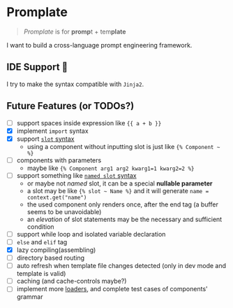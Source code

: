 # Promplate

> _Promplate_ is for **promp**t + tem**plate**

I want to build a cross-language prompt engineering framework.

## IDE Support 🌹

I try to make the syntax compatible with `Jinja2`.

## Future Features (or TODOs?)

- [ ] support spaces inside expression like `{{ a + b }}`
- [x] implement `import` syntax
- [x] support [`slot` syntax](https://svelte.dev/docs#template-syntax-slot)
  - using a component without inputting slot is just like `{% Component ~ %}`
- [ ] components with parameters
  - maybe like `{% Component arg1 arg2 kwarg1=1 kwarg2=2 %}`
- [ ] support something like [`named slot` syntax](https://svelte.dev/docs#template-syntax-slot-slot-name-name)
  - or maybe not _named_ slot, it can be a special **nullable parameter**
  - a slot may be like `{% slot ~ Name %}` and it will generate `name = context.get("name")`
  - the used component only renders once, after the end tag (a buffer seems to be unavoidable)
  - an _elevation_ of slot statements may be the necessary and sufficient condition
- [ ] support while loop and isolated variable declaration
- [ ] `else` and `elif` tag
- [x] lazy compiling(assembling)
- [ ] directory based routing
- [ ] auto refresh when template file changes detected (only in dev mode and template is valid)
- [ ] caching (and cache-controls maybe?)
- [ ] implement more [loaders](https://jinja.palletsprojects.com/api/#loaders), and complete test cases of components' grammar
